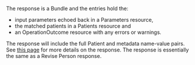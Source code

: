 The response is a Bundle and the entries hold the: 
* input parameters echoed back in a Parameters resource, 
* the matched patients in a Patients resource and 
* an OperationOutcome resource with any errors or warnings.

The response will include the full Patient and metadata name-value pairs.  See [this page](StructureDefinition-bc-partial-revise-response-bundle.html) for more details on the response.  The response is essentially the same as a Revise Person response.

